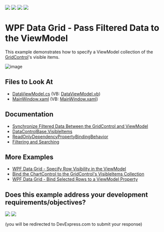<!-- default badges list -->
![](https://img.shields.io/endpoint?url=https://codecentral.devexpress.com/api/v1/VersionRange/128652034/24.2.1%2B)
[![](https://img.shields.io/badge/Open_in_DevExpress_Support_Center-FF7200?style=flat-square&logo=DevExpress&logoColor=white)](https://supportcenter.devexpress.com/ticket/details/E4173)
[![](https://img.shields.io/badge/📖_How_to_use_DevExpress_Examples-e9f6fc?style=flat-square)](https://docs.devexpress.com/GeneralInformation/403183)
[![](https://img.shields.io/badge/💬_Leave_Feedback-feecdd?style=flat-square)](#does-this-example-address-your-development-requirementsobjectives)
<!-- default badges end -->

# WPF Data Grid - Pass Filtered Data to the ViewModel

This example demonstrates how to specify a ViewModel collection of the [GridControl](https://docs.devexpress.com/WPF/DevExpress.Xpf.Grid.GridControl)'s visible items. 

![image](https://user-images.githubusercontent.com/65009440/187371778-157a1e67-c26e-444f-ac3a-ab8664cf054a.png)

## Files to Look At

* [DataViewModel.cs](./CS/ExpressionEvaluator%20Filter/DataViewModel.cs) (VB: [DataViewModel.vb](./VB/ExpressionEvaluator%20Filter/DataViewModel.vb))
* [MainWindow.xaml](./CS/ExpressionEvaluator%20Filter/MainWindow.xaml) (VB: [MainWindow.xaml](./VB/ExpressionEvaluator%20Filter/MainWindow.xaml))

## Documentation

* [Synchronize Filtered Data Between the GridControl and ViewModel](https://supportcenter.devexpress.com/ticket/details/ka18591/how-to-synchronize-filtered-data-between-the-gridcontrol-and-viewmodel)
* [DataControlBase.VisibleItems](https://docs.devexpress.com/WPF/DevExpress.Xpf.Grid.DataControlBase.VisibleItems)
* [ReadOnlyDependencyPropertyBindingBehavior](https://docs.devexpress.com/WPF/DevExpress.Mvvm.UI.ReadOnlyDependencyPropertyBindingBehavior)
* [Filtering and Searching](https://docs.devexpress.com/WPF/7356/controls-and-libraries/data-grid/filtering-and-searching)

## More Examples

* [WPF Data Grid - Specify Row Visibility in the ViewModel](https://github.com/DevExpress-Examples/how-to-specify-row-visibility-in-the-viewmodel-e4174)
* [Bind the ChartControl to the GridControl's VisibleItems Collection](https://github.com/DevExpress-Examples/how-to-bind-the-chartcontrol-to-the-gridcontrol-visibleitems-collection)
* [WPF Data Grid - Bind Selected Rows to a ViewModel Property](https://github.com/DevExpress-Examples/wpf-data-grid-bind-selected-rows-to-viewmodel-property)
<!-- feedback -->
## Does this example address your development requirements/objectives?

[<img src="https://www.devexpress.com/support/examples/i/yes-button.svg"/>](https://www.devexpress.com/support/examples/survey.xml?utm_source=github&utm_campaign=wpf-data-grid-pass-filtered-data-to-viewmodel&~~~was_helpful=yes) [<img src="https://www.devexpress.com/support/examples/i/no-button.svg"/>](https://www.devexpress.com/support/examples/survey.xml?utm_source=github&utm_campaign=wpf-data-grid-pass-filtered-data-to-viewmodel&~~~was_helpful=no)

(you will be redirected to DevExpress.com to submit your response)
<!-- feedback end -->
